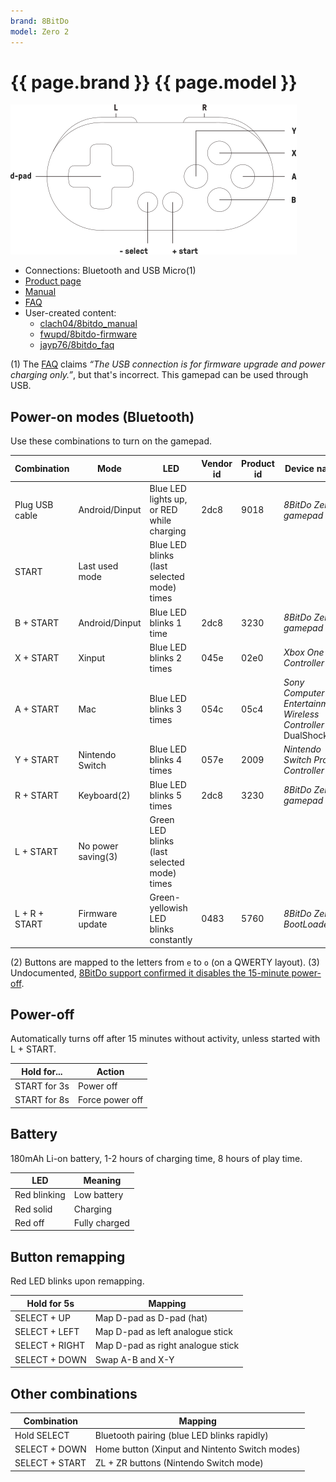 ```yaml
---
brand: 8BitDo
model: Zero 2
---
```


# {{ page.brand }} {{ page.model }}

<img class="drawing" src="8BitDo_Zero_2.svg" alt="Drawing of the {{ page.brand }} {{ page.model }} gamepad, showing all buttons.">

* Connections: Bluetooth and USB Micro(1)
* [Product page](https://www.8bitdo.com/zero2/)
* [Manual](https://download.8bitdo.com/Manual/Controller/Zero2/Zero2_Manual.pdf)
* [FAQ](https://support.8bitdo.com/faq/zero2.html)
* User-created content:
    * [clach04/8bitdo_manual](https://github.com/clach04/8bitdo_manual/)
    * [fwupd/8bitdo-firmware](https://github.com/fwupd/8bitdo-firmware)
    * [jayp76/8bitdo_faq](https://github.com/jayp76/8bitdo_faq/wiki)

(1) The [FAQ](https://support.8bitdo.com/faq/zero2.html) claims *“The USB connection is for firmware upgrade and power charging only.”*, but that's incorrect. This gamepad can be used through USB.

## Power-on modes (Bluetooth)

Use these combinations to turn on the gamepad.

Combination   | Mode               | LED                              | Vendor id | Product id | Device name                                                   |
------------- | ------------------ | ------------------------------------------- | ---- | ---- | ------------------------------------------------------------- |
Plug USB cable| Android/Dinput     | Blue LED lights up, or RED while charging   | 2dc8 | 9018 | *8BitDo Zero 2 gamepad*                                       |
START         | Last used mode     | Blue LED blinks (last selected mode) times  |      |      |                                                               |
B + START     | Android/Dinput     | Blue LED blinks 1 time                      | 2dc8 | 3230 | *8BitDo Zero 2 gamepad*                                       |
X + START     | Xinput             | Blue LED blinks 2 times                     | 045e | 02e0 | *Xbox One S Controller*                                       |
A + START     | Mac                | Blue LED blinks 3 times                     | 054c | 05c4 | *Sony Computer Entertainment Wireless Controller* DualShock 4 |
Y + START     | Nintendo Switch    | Blue LED blinks 4 times                     | 057e | 2009 | *Nintendo Switch Pro Controller*                              |
R + START     | Keyboard(2)        | Blue LED blinks 5 times                     | 2dc8 | 3230 | *8BitDo Zero 2 gamepad*                                       |
L + START     | No power saving(3) | Green LED blinks (last selected mode) times |      |      |                                                               |
L + R + START | Firmware update    | Green-yellowish LED blinks constantly       | 0483 | 5760 | *8BitDo Zero 2 BootLoader*                                    |

(2) Buttons are mapped to the letters from `e` to `o` (on a QWERTY layout).
(3) Undocumented, [8BitDo support confirmed it disables the 15-minute power-off](https://www.reddit.com/r/8bitdo/comments/f37ovb/8bitdo_zero_2_lstart_blinks_green_led_why/).

## Power-off

Automatically turns off after 15 minutes without activity, unless started with L + START.

Hold for...  | Action
------------ | ------
START for 3s | Power off
START for 8s | Force power off

## Battery

180mAh Li-on battery, 1-2 hours of charging time, 8 hours of play time.

LED          | Meaning
------------ | -------
Red blinking | Low battery
Red solid    | Charging
Red off      | Fully charged

## Button remapping

Red LED blinks upon remapping.

Hold for 5s    | Mapping
-------------- | -------
SELECT + UP    | Map D-pad as D-pad (hat)
SELECT + LEFT  | Map D-pad as left analogue stick
SELECT + RIGHT | Map D-pad as right analogue stick
SELECT + DOWN  | Swap A-B and X-Y

## Other combinations

Combination    | Mapping
-------------- | -------
Hold SELECT    | Bluetooth pairing (blue LED blinks rapidly)
SELECT + DOWN  | Home button (Xinput and Nintento Switch modes)
SELECT + START | ZL + ZR buttons (Nintendo Switch mode)

